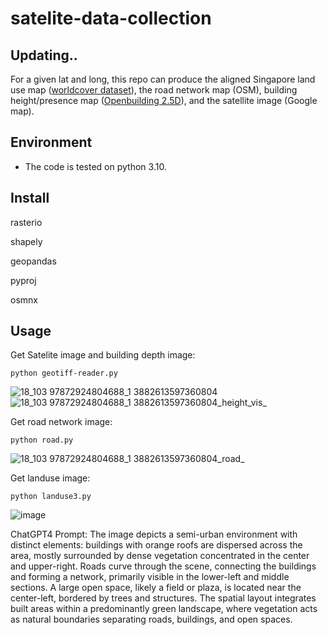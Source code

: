 # satelite-data-collection

## Updating..

For a given lat and long, this repo can produce the aligned Singapore land use map ([worldcover dataset](https://esa-worldcover.org/en)), the road network map (OSM), building height/presence map ([Openbuilding 2.5D](https://sites.research.google/gr/open-buildings/temporal/)), and the satellite image (Google map).

## Environment
- The code is tested on python 3.10.


## Install

rasterio 

shapely

geopandas

pyproj

osmnx
  


## Usage

Get Satelite image and building depth image:
```
python geotiff-reader.py
```

![18_103 97872924804688_1 3882613597360804](https://github.com/user-attachments/assets/5290d712-64be-4888-bd45-35fe03fe539b) 
![18_103 97872924804688_1 3882613597360804_height_vis_](https://github.com/user-attachments/assets/899c3db4-2954-41ab-9151-ecd8da433473)

Get road network image:
```
python road.py
```
![18_103 97872924804688_1 3882613597360804_road_](https://github.com/user-attachments/assets/2ea298dd-c313-44ce-bb38-712412a8eade)

Get landuse image:
```
python landuse3.py
```
![image](https://github.com/user-attachments/assets/d5b6c139-254f-4ad5-9ffe-70005506d6ce)

ChatGPT4 Prompt: The image depicts a semi-urban environment with distinct elements: buildings with orange roofs are dispersed across the area, mostly surrounded by dense vegetation concentrated in the center and upper-right. Roads curve through the scene, connecting the buildings and forming a network, primarily visible in the lower-left and middle sections. A large open space, likely a field or plaza, is located near the center-left, bordered by trees and structures. The spatial layout integrates built areas within a predominantly green landscape, where vegetation acts as natural boundaries separating roads, buildings, and open spaces.






